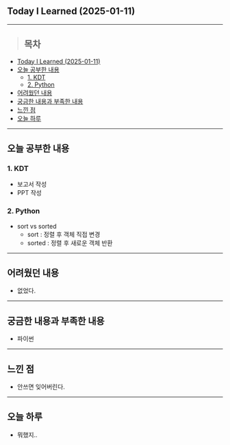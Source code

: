 ## Today I Learned (2025-01-11)
---
> ## 목차
- [Today I Learned (2025-01-11)](#today-i-learned-2025-01-11)
- [오늘 공부한 내용](#오늘-공부한-내용)
  - [1. KDT](#1-kdt)
  - [2. Python](#2-python)
- [어려웠던 내용](#어려웠던-내용)
- [궁금한 내용과 부족한 내용](#궁금한-내용과-부족한-내용)
- [느낀 점](#느낀-점)
- [오늘 하루](#오늘-하루)
---

## 오늘 공부한 내용
### 1. KDT
- 보고서 작성
- PPT 작성

### 2. Python
- sort vs sorted
  - sort : 정렬 후 객체 직접 변경
  - sorted : 정렬 후 새로운 객체 반환
---
## 어려웠던 내용
- 없었다.
---
## 궁금한 내용과 부족한 내용
- 파이썬
---
## 느낀 점
- 안쓰면 잊어버린다.
---
## 오늘 하루
- 뭐했지..
<!-- <img src="이미지 주소" width="100%" height="100%"/> -->
